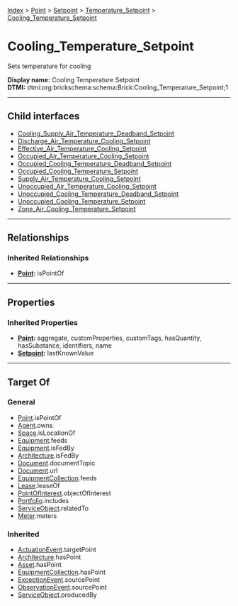 [Index](../../../../index.md) > [Point](../../../Point.md) > [Setpoint](../../Setpoint.md) > [Temperature_Setpoint](../Temperature_Setpoint.md) > [Cooling_Temperature_Setpoint](#)
# Cooling_Temperature_Setpoint

Sets temperature for cooling


**Display name:** Cooling Temperature Setpoint<br />
**DTMI:** dtmi:org:brickschema:schema:Brick:Cooling_Temperature_Setpoint;1

---

## Child interfaces
* [Cooling_Supply_Air_Temperature_Deadband_Setpoint](../Temperature_Deadband_Setpoint/Supply_Air-/Cooling-.md)
* [Discharge_Air_Temperature_Cooling_Setpoint](../Air-/Discharge-/Discharge_Air_Temperature_Cooling_Setpoint/Discharge_Air_Temperature_Cooling_Setpoint.md)
* [Effective_Air_Temperature_Cooling_Setpoint](../Air-/Effective-/Effective_Air_Temperature_Cooling_Setpoint.md)
* [Occupied_Air_Temperature_Cooling_Setpoint](../Air-/Occupied-/Occupied_Air_Temperature_Cooling_Setpoint.md)
* [Occupied_Cooling_Temperature_Deadband_Setpoint](../Temperature_Deadband_Setpoint/Occupied_Cooling-.md)
* [Occupied_Cooling_Temperature_Setpoint](Occupied-.md)
* [Supply_Air_Temperature_Cooling_Setpoint](../Air-/Supply-/Supply_Air_Temperature_Cooling_Setpoint.md)
* [Unoccupied_Air_Temperature_Cooling_Setpoint](../Air-/Unoccupied-/Unoccupied_Air_Temperature_Cooling_Setpoint.md)
* [Unoccupied_Cooling_Temperature_Deadband_Setpoint](../Temperature_Deadband_Setpoint/Unoccupied_Cooling-.md)
* [Unoccupied_Cooling_Temperature_Setpoint](Unoccupied-.md)
* [Zone_Air_Cooling_Temperature_Setpoint](../Air-/Zone-/Zone_Air_Cooling_Temperature_Setpoint.md)

---

## Relationships

### Inherited Relationships
* **[Point](../../../Point.md):** isPointOf

---

## Properties

### Inherited Properties
* **[Point](../../../Point.md):** aggregate, customProperties, customTags, hasQuantity, hasSubstance, identifiers, name
* **[Setpoint](../../Setpoint.md):** lastKnownValue

---

## Target Of
### General
* [Point](../../../Point.md).isPointOf
* [Agent](../../../../Agent/Agent.md).owns
* [Space](../../../../Space/Space.md).isLocationOf
* [Equipment](../../../../Asset/Equipment/Equipment.md).feeds
* [Equipment](../../../../Asset/Equipment/Equipment.md).isFedBy
* [Architecture](../../../../Space/Architecture/Architecture.md).isFedBy
* [Document](../../../../Information/Document/Document.md).documentTopic
* [Document](../../../../Information/Document/Document.md).url
* [EquipmentCollection](../../../../Collection/Equipment-.md).feeds
* [Lease](../../../../Event/Lease.md).leaseOf
* [PointOfInterest](../../../../Information/PointOfInterest.md).objectOfInterest
* [Portfolio](../../../../Collection/Portfolio.md).includes
* [ServiceObject](../../../../Information/ServiceObject/ServiceObject.md).relatedTo
* [Meter](../../../../Asset/Equipment/Meter/Meter.md).meters
### Inherited
* [ActuationEvent](../../../../Event/Point-/ActuationEvent.md).targetPoint
* [Architecture](../../../../Space/Architecture/Architecture.md).hasPoint
* [Asset](../../../../Asset/Asset.md).hasPoint
* [EquipmentCollection](../../../../Collection/Equipment-.md).hasPoint
* [ExceptionEvent](../../../../Event/Point-/ExceptionEvent.md).sourcePoint
* [ObservationEvent](../../../../Event/Point-/ObservationEvent.md).sourcePoint
* [ServiceObject](../../../../Information/ServiceObject/ServiceObject.md).producedBy
